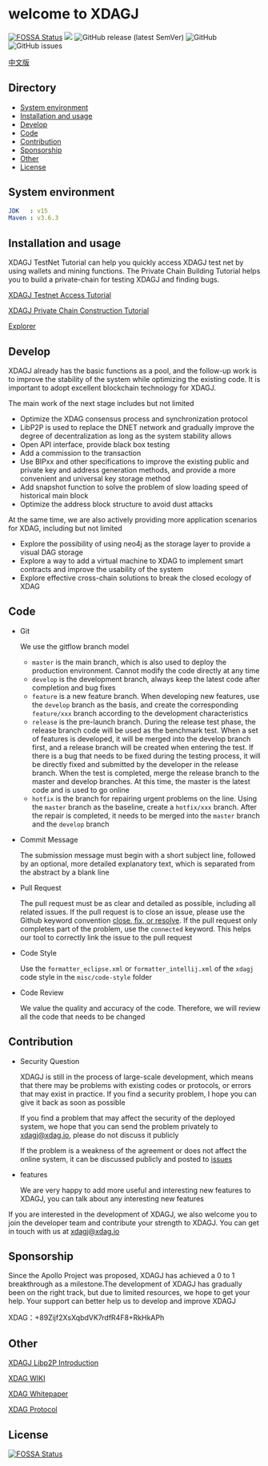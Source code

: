 # welcome to XDAGJ

[![FOSSA Status](https://app.fossa.com/api/projects/git%2Bgithub.com%2FXDagger%2Fxdagj.svg?type=shield)](https://app.fossa.com/projects/git%2Bgithub.com%2FXDagger%2Fxdagj?ref=badge_shield) ![](https://github.com/XDagger/xdagj/actions/workflows/maven.yml/badge.svg) ![GitHub release (latest SemVer)](https://img.shields.io/github/v/release/XDagger/xdagj) ![GitHub](https://img.shields.io/github/license/XDagger/xdagj) ![GitHub issues](https://img.shields.io/github/issues/XDagger/xdagj)

[中文版](./docs/README_zh.md)


## Directory
  - [System environment](#system-environment)
  - [Installation and usage](#installation-and-usage)
  - [Develop](#develop)
  - [Code](#code)
  - [Contribution](#contribution)
  - [Sponsorship](#sponsorship)
  - [Other](#other)
  - [License](#license)

## System environment
```yaml
JDK   : v15
Maven : v3.6.3
```
## Installation and usage

XDAGJ TestNet Tutorial can help you quickly access XDAGJ test net by using wallets and mining functions.
The Private Chain Building Tutorial helps you to build a private-chain for testing XDAGJ and finding bugs.

[XDAGJ Testnet Access Tutorial](./docs/XDAGJ_TestNet_Access_Tutorial_eng.md)

[XDAGJ Private Chain Construction Tutorial](./docs/XDAGJ_Private_Chain_Tutorial_eng.md)

[Explorer](http://146.56.240.230/)

## Develop

XDAGJ already has the basic functions as a pool, and the follow-up work is to improve the stability of the system while optimizing the existing code. It is important to adopt  excellent blockchain technology for XDAGJ.

The main work of the next stage includes but not limited

- Optimize the XDAG consensus process and synchronization protocol
- LibP2P is used to replace the  DNET network and gradually improve the degree of decentralization as long as the system stability allows
- Open API interface, provide black box testing
- Add a commission to the transaction
- Use BIPxx and other specifications to improve the existing public and private key and address generation methods, and provide a more convenient and universal key storage method
- Add snapshot function to solve the problem of slow loading speed of historical main block
- Optimize the address block structure to avoid dust attacks

At the same time, we are also actively providing more application scenarios for XDAG, including but not limited

- Explore the possibility of using neo4j as the storage layer to provide a visual DAG storage
- Explore a way to add a virtual machine to XDAG to implement smart contracts and improve the usability of the system
- Explore effective cross-chain solutions to break the closed ecology of XDAG

## Code

- Git

  We use the gitflow branch model

  - `master` is the main branch, which is also used to deploy the production environment. Cannot modify the code directly at any time
  - `develop` is the development branch, always keep the latest code after completion and bug fixes
  - `feature` is a new feature branch. When developing new features, use the `develop` branch as the basis, and create the corresponding `feature/xxx` branch according to the development characteristics
  - `release` is the pre-launch branch. During the release test phase, the release branch code will be used as the benchmark test. When a set of features is developed, it will be merged into the develop branch first, and a release branch will be created when entering the test. If there is a bug that needs to be fixed during the testing process, it will be directly fixed and submitted by the developer in the release branch. When the test is completed, merge the release branch to the master and develop branches. At this time, the master is the latest code and is used to go online
  - `hotfix` is the branch for repairing urgent problems on the line. Using the `master` branch as the baseline, create a `hotfix/xxx` branch. After the repair is completed, it needs to be merged into the `master` branch and the `develop` branch

- Commit Message

  The submission message must begin with a short subject line, followed by an optional, more detailed explanatory text, which is separated from the abstract by a blank line

- Pull Request

  The pull request must be as clear and detailed as possible, including all related issues. If the pull request is to close an issue, please use the Github keyword convention [close, fix, or resolve](https://help.github.com/articles/closing-issues-via-commit-messages/). If the pull request only completes part of the problem, use the `connected` keyword. This helps our tool to correctly link the issue to the pull request

- Code Style

  Use the `formatter_eclipse.xml` or `formatter_intellij.xml` of the `xdagj` code style in the `misc/code-style` folder

- Code Review

  We value the quality and accuracy of the code. Therefore, we will review all the code that needs to be changed

## Contribution

- Security Question

  XDAGJ is still in the process of large-scale development, which means that there may be problems with existing codes or protocols, or errors that may exist in practice. If you find a security problem, I hope you can give it back as soon as possible

  If you find a problem that may affect the security of the deployed system, we hope that you can send the problem privately to xdagj@xdag.io, please do not discuss it publicly

  If the problem is a weakness of the agreement or does not affect the online system, it can be discussed publicly and posted to [issues](https://github.com/XDagger/xdagj.git)

- features

  We are very happy to add more useful and interesting new features to XDAGJ, you can talk about any interesting new features

If you are interested in the development of XDAGJ, we also welcome you to join the developer team and contribute your strength to XDAGJ. You can get in touch with us at xdagj@xdag.io

## Sponsorship

Since the Apollo Project was proposed, XDAGJ has achieved a 0 to 1 breakthrough as a milestone.The development of XDAGJ has gradually been on the right track, but due to limited resources, we hope to get your help. Your support can better help us to develop and improve XDAGJ

XDAG：+89Zijf2XsXqbdVK7rdfR4F8+RkHkAPh

## Other

[XDAGJ Libp2P Introduction](./docs/XDAGJ_Networking_Specification.md)

[XDAG WIKI](https://github.com/XDagger/xdag/wiki)

[XDAG Whitepaper](https://github.com/XDagger/xdag/blob/master/WhitePaper.md)

[XDAG Protocol](https://github.com/XDagger/xdag/blob/master/Protocol.md)



## License

[![FOSSA Status](https://app.fossa.com/api/projects/git%2Bgithub.com%2FXDagger%2Fxdagj.svg?type=large)](https://app.fossa.com/projects/git%2Bgithub.com%2FXDagger%2Fxdagj?ref=badge_large)

